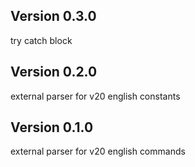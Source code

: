## Version 0.3.0

try catch block

## Version 0.2.0

external parser for v20 english constants 

## Version 0.1.0

external parser for v20 english commands 
